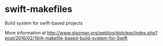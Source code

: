 # swift-makefiles
Build system for swift-based projects

More information at http://www.glazman.org/weblog/dotclear/index.php?post/2016/02/19/A-makefile-based-build-system-for-Swift
